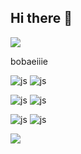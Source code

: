 ## Hi there 👋

<img src="https://capsule-render.vercel.app/api?type=waving&color=92E68D&height=150&section=header" />

bobaeiiie

![js](https://img.shields.io/badge/PHP-777BB4?style=for-the-badge&logo=php&logoColor=white)
![js](https://img.shields.io/badge/HTML5-E34F26?style=for-the-badge&logo=html5&logoColor=white)

![js](https://img.shields.io/badge/HTML5-E34F26?style=for-the-badge&logo=html5&logoColor=white)
![js](https://img.shields.io/badge/HTML-239120?style=for-the-badge&logo=html5&logoColor=white)

![js](https://img.shields.io/badge/Vue.js-35495E?style=for-the-badge&logo=vue.js&logoColor=4FC08D)
![js](https://img.shields.io/badge/MySQL-00000F?style=for-the-badge&logo=mysql&logoColor=white)


<img src="https://capsule-render.vercel.app/api?type=waving&color=92E68D&height=150&section=footer" />
